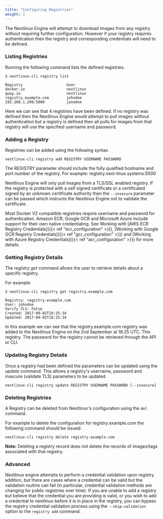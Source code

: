 ```yaml
---
title: "Configuring Registries"
weight: 1
---
```


The Nextlinux Engine will attempt to download images from any registry without requiring further configuration.
However if your registry requires authentication then the registry and corresponding credentials will need to be defined.

### Listing Registries

Running the following command lists the defined registries.

```
$ nextlinux-cli registry list 

Registry                    User            
docker.io                   nextlinux
quay.io                     nextlinux
registry.example.com        johndoe 
192.168.1.200:5000          janedoe
```

Here we can see that 4 registries have been defined. If no registry was defined then the Nextlinux Engine would attempt to pull images without authentication but a registry is defined then all pulls for images from that registry will use the specified username and password.

### Adding a Registry

Registries can be added using the following syntax.

`nextlinux-cli registry add REGISTRY USERNAME PASSWORD`

The REGISTRY parameter should include the fully qualified hostname and port number of the registry. For example: registry.next-linux.systems:5000

Nextlinux Engine will only pull images from a TLS/SSL enabled registry. If the registry is protected with a self signed certificate or a certificated signed by an unknown certificate authority then the `--insecure` parameter can be passed which instructs the Nextlinux Engine not to validate the certificate.

Most Docker V2 compatible registries require username and password for authentication. Amazon ECR, Google GCR and Microsoft Azure include support 
for their own native credentialing. See Working with [AWS ECR Registry Credentials]({{< ref "ecr_configuration" >}}),
[Working with Google GCR Registry Credentials]({{< ref "gcr_configuration" >}}) and 
[Working with Azure Registry Credentials]({{< ref "acr_configuration" >}}) for more details.


### Getting Registry Details

The *registry get* command allows the user to retrieve details about a specific registry.

For example:

```
$ nextlinux-cli registry get registry.example.com 

Registry: registry.example.com
User: johndoe
Verify TLS: False
Created: 2017-09-02T18:25:34
Updated: 2017-09-02T18:25:34
```

In this example we can see that the registry.example.com registry was added to the Nextlinux Engine on the 2nd September at 18:25 UTC. This registry. The password for the registry cannot be retrieved through the API or CLI.

### Updating Registry Details

Once a registry had been defined the parameters can be updated using the *update* command. This allows a registry's username, password and insecure (validate TLS) parameters to be updated.

`nextlinux-cli registry update REGISTRY USERNAME PASSWORD [--insecure]`

### Deleting Registries

A Registry can be deleted from Nextlinux's configuration using the `del` command.

For example to delete the configuration for registry.example.com the following command should be issued:

`nextlinux-cli registry delete registry.example.com`

**Note:** Deleting a registry record does not delete the records of images/tags associated with that registry.

### Advanced

Nextlinux engine attempts to perform a credential validation upon registry addition, but there are cases where a credential can be valid but the validation routine can fail (in particular, credential validation methods are changing for public registries over time).  If you are unable to add a registry but believe that the credential you are providing is valid, or you wish to add a credential to nextlinux before it is in place in the registry, you can bypass the registry credential validation process using the `--skip-validation` option to the `registry add` command.










